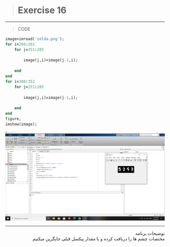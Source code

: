 > # Exercise 16

***
>CODE

```ruby
image=imread('zelda.png');
for i=204:261
    for j=251:285
        
        image(j,i)=image(j-1,i);

    end
end
for i=308:352
    for j=251:285
        
        image(j,i)=image(j-1,i);

    end
end
figure,
imshow(image);
```
![alt text](https://github.com/semnan-university-ai/image-processing-class/blob/main/excersiecs/faeze75/10/Screenshot%20(17).png)
***
<div dir="rtl">
توضیحات برنامه <br />
مختصات چشم ها را دریافت کرده و با مقدار پیکسل قبلی جایگزین میکنیم
</div>
